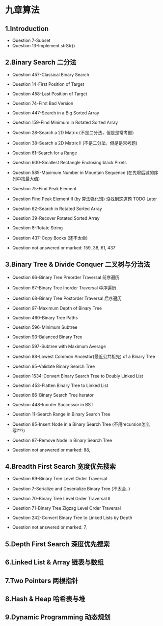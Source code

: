 # 九章算法

## 1.Introduction
* Question 7-Subset
* Question 13-Implement strStr()

## 2.Binary Search 二分法
* Question 457-Classical Binary Search
* Question 14-First Position of Target
* Question 458-Last Position of Target 

* Question 74-First Bad Version
* Question 447-Search in a Big Sorted Array

* Question 159-Find Minimum in Rotated Sorted Array
* Question 28-Search a 2D Matrix      (不是二分法，但是是常考题)  
* Question 38-Search a 2D Matrix II   (不是二分法，但是是常考题)
* Question 61-Search for a Range
* Question 600-Smallest Rectangle Enclosing black Pixels

* Question 585-Maximum Number in Mountain Sequence (在先增后减的序列中找最大值)
* Question 75-Find Peak Element

* Question Find Peak Element II (by 算法强化班)    没找到这道题  TODO Later 

* Question 62-Search in Rotated Sorted Array
* Question 39-Recover Rotated Sorted Array
* Question 8-Rotate String

* Question 437-Copy Books (还不太会)

* Question not answered or marked: 159, 38, 61, 437


## 3.Binary Tree & Divide Conquer 二叉树与分治法

* Question 66-Binary Tree Preorder Traversal 前序遍历
* Question 67-Binary Tree Inorder Traversal 中序遍历
* Question 68-Binary Tree Postorder Traversal 后序遍历
* Question 97-Maximum Depth of Binary Tree

* Question 480-Binary Tree Paths
* Question 596-Minimum Subtree

* Question 93-Balanced Binary Tree
* Question 597-Subtree with Maximum Average
* Question 88-Lowest Common Ancestor(最近公共祖先) of a Binary Tree

* Question 95-Validate Binary Search Tree

* Question 1534-Convert Binary Search Tree to Doubly Linked List
* Question 453-Flatten Binary Tree to Linked List 

* Question 86-Binary Search Tree Iterator   

* Question 448-Inorder Successor in BST
* Question 11-Search Range in Binary Search Tree
* Question 85-Insert Node in a Binary Search Tree  (不用recursion怎么写???)
* Question 87-Remove Node in Binary Search Tree


* Question not answered or marked: 88,


## 4.Breadth First Search 宽度优先搜索 
* Question 69-Binary Tree Level Order Traversal

* Question 7-Serialize and Deserialize Binary Tree  (不太会..)

* Question 70-Binary Tree Level Order Traversal II
* Question 71-Binary Tree Zigzag Level Order Traversal
* Question 242-Convert Binary Tree to Linked Lists by Depth


* Question not answered or marked: 7,


## 5.Depth First Search 深度优先搜索

## 6.Linked List & Array 链表与数组

## 7.Two Pointers 两根指针

## 8.Hash & Heap 哈希表与堆

## 9.Dynamic Programming 动态规划



